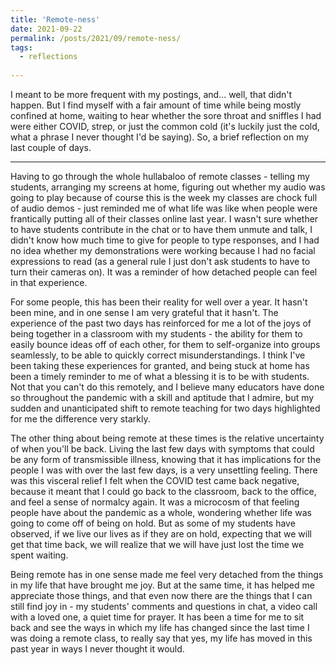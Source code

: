 ```yaml
---
title: 'Remote-ness'
date: 2021-09-22
permalink: /posts/2021/09/remote-ness/
tags:
  - reflections
  
---
```


I meant to be more frequent with my postings, and... well, that didn't happen. But I find myself with a fair amount of time while being mostly confined at home, waiting to hear whether the sore throat and sniffles I had were either COVID, strep, or just the common cold (it's luckily just the cold, what a phrase I never thought I'd be saying). So, a brief reflection on my last couple of days.

---

Having to go through the whole hullabaloo of remote classes - telling my students, arranging my screens at home, figuring out whether my audio was going to play because of course this is the week my classes are chock full of audio demos - just reminded me of what life was like when people were frantically putting all of their classes online last year. I wasn't sure whether to have students contribute in the chat or to have them unmute and talk, I didn't know how much time to give for people to type responses, and I had no idea whether my demonstrations were working because I had no facial expressions to read (as a general rule I just don't ask students to have to turn their cameras on). It was a reminder of how detached people can feel in that experience.

For some people, this has been their reality for well over a year. It hasn't been mine, and in one sense I am very grateful that it hasn't. The experience of the past two days has reinforced for me a lot of the joys of being together in a classroom with my students - the ability for them to easily bounce ideas off of each other, for them to self-organize into groups seamlessly, to be able to quickly correct misunderstandings. I think I've been taking these experiences for granted, and being stuck at home has been a timely reminder to me of what a blessing it is to be with students. Not that you can't do this remotely, and I believe many educators have done so throughout the pandemic with a skill and aptitude that I admire, but my sudden and unanticipated shift to remote teaching for two days highlighted for me the difference very starkly.

The other thing about being remote at these times is the relative uncertainty of when you'll be back. Living the last few days with symptoms that could be any form of transmissible illness, knowing that it has implications for the people I was with over the last few days, is a very unsettling feeling. There was this visceral relief I felt when the COVID test came back negative, because it meant that I could go back to the classroom, back to the office, and feel a sense of normalcy again. It was a microcosm of that feeling people have about the pandemic as a whole, wondering whether life was going to come off of being on hold. But as some of my students have observed, if we live our lives as if they are on hold, expecting that we will get that time back, we will realize that we will have just lost the time we spent waiting. 

Being remote has in one sense made me feel very detached from the things in my life that have brought me joy. But at the same time, it has helped me appreciate those things, and that even now there are the things that I can still find joy in - my students' comments and questions in chat, a video call with a loved one, a quiet time for prayer. It has been a time for me to sit back and see the ways in which my life has changed since the last time I was doing a remote class, to really say that yes, my life has moved in this past year in ways I never thought it would. 
